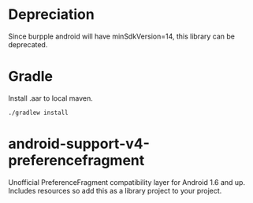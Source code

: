 Depreciation
============
Since burpple android will have minSdkVersion=14, this library can be deprecated.

Gradle
======
Install .aar to local maven.

    ./gradlew install

android-support-v4-preferencefragment
=====================================

Unofficial PreferenceFragment compatibility layer for Android 1.6 and up. Includes resources so add this as a library project to your project.
